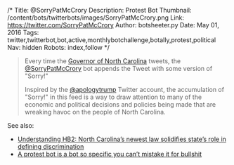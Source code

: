 /*
Title: @SorryPatMcCrory
Description: Protest Bot
Thumbnail: /content/bots/twitterbots/images/SorryPatMcCrory.png
Link: https://twitter.com/SorryPatMcCrory
Author: botsheeter.py
Date: May 01, 2016
Tags: twitter,twitterbot,bot,active,monthlybotchallenge,botally,protest,political
Nav: hidden
Robots: index,follow
*/

> Every time the [Governor of North Carolina](https://twitter.com/PatMcCroryNC) tweets, the [@SorryPatMcCrory](https://twitter.com/SorryPatMcCrory) bot appends the Tweet with some version of "Sorry!"
>
> Inspired by the [@apologytrump](https://twitter.com/apologytrump) Twitter account, the accumulation of "Sorry!" in this feed is a way to draw attention to many of the economic and political decisions and policies being made that are wreaking havoc on the people of North Carolina.


See also:

- [Understanding HB2: North Carolina’s newest law solidifies state’s role in defining discrimination](http://www.charlotteobserver.com/news/politics-government/article68401147.html)
- [A protest bot is a bot so specific you can’t mistake it for bullshit](https://medium.com/@samplereality/a-protest-bot-is-a-bot-so-specific-you-cant-mistake-it-for-bullshit-90fe10b7fbaa)

